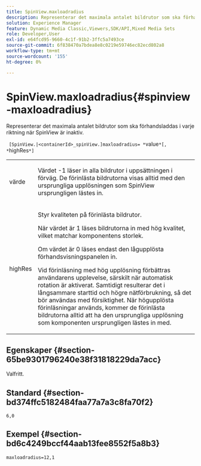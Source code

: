```yaml
---
title: SpinView.maxloadradius
description: Representerar det maximala antalet bildrutor som ska förhandsladdas i varje riktning när SpinView är inaktiv.
solution: Experience Manager
feature: Dynamic Media Classic,Viewers,SDK/API,Mixed Media Sets
role: Developer,User
exl-id: e64fcd95-9660-4c1f-91b2-3ffc5a7493ce
source-git-commit: 6f838470a7bdea8e8c0219e59746ec82ecd802a8
workflow-type: tm+mt
source-wordcount: '155'
ht-degree: 0%

---
```


# SpinView.maxloadradius{#spinview-maxloadradius}

Representerar det maximala antalet bildrutor som ska förhandsladdas i varje riktning när SpinView är inaktiv.

` [SpinView.|<containerId>_spinView.]maxloadradius= *`value`*[, *`highRes`*]`

<table id="table_06BEA037FA82467CAA88D1CA62AE972E"> 
 <tbody> 
  <tr> 
   <td colname="col1"> <p> <span class="codeph"><span class="varname"> värde </span></span> </p> </td> 
   <td colname="col2"> <p> Värdet <span class="codeph"> -1</span> läser in alla bildrutor i uppsättningen i förväg. De förinlästa bildrutorna visas alltid med den ursprungliga upplösningen som SpinView ursprungligen lästes in. </p> </td> 
  </tr> 
  <tr> 
   <td colname="col1"> <p><span class="codeph"><span class="varname"> highRes </span></span> </p> </td> 
   <td colname="col2"> <p> Styr kvaliteten på förinlästa bildrutor. </p> <p>När värdet är <span class="codeph"> 1</span> läses bildrutorna in med hög kvalitet, vilket matchar komponentens storlek. </p> <p>Om värdet är <span class="codeph"> 0</span> läses endast den lågupplösta förhandsvisningspanelen in.</p> <p>Vid förinläsning med hög upplösning förbättras användarens upplevelse, särskilt när automatisk rotation är aktiverat. Samtidigt resulterar det i långsammare starttid och högre nätförbrukning, så det bör användas med försiktighet. När högupplösta förinläsningar används, kommer de förinlästa bildrutorna alltid att ha den ursprungliga upplösning som komponenten ursprungligen lästes in med. </p> </td> 
  </tr> 
 </tbody> 
</table>

## Egenskaper {#section-65be9301796240e38f31818229da7acc}

Valfritt.

## Standard {#section-bd374ffc5182484faa77a7a3c8fa70f2}

`6,0`

## Exempel {#section-bd6c4249bccf44aab13fee8552f5a8b3}

`maxloadradius=12,1`
